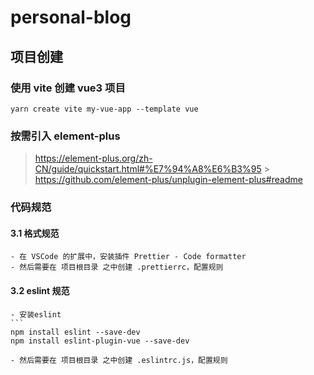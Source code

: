 # personal-blog

## 项目创建

### 使用 vite 创建 vue3 项目

```
yarn create vite my-vue-app --template vue
```

### 按需引入 element-plus

> https://element-plus.org/zh-CN/guide/quickstart.html#%E7%94%A8%E6%B3%95 > https://github.com/element-plus/unplugin-element-plus#readme

### 代码规范

#### 3.1 格式规范

    - 在 VSCode 的扩展中，安装插件 Prettier - Code formatter
    - 然后需要在 项目根目录 之中创建 .prettierrc，配置规则

#### 3.2 eslint 规范

    - 安装eslint
    ```
    npm install eslint --save-dev
    npm install eslint-plugin-vue --save-dev

    - 然后需要在 项目根目录 之中创建 .eslintrc.js，配置规则
